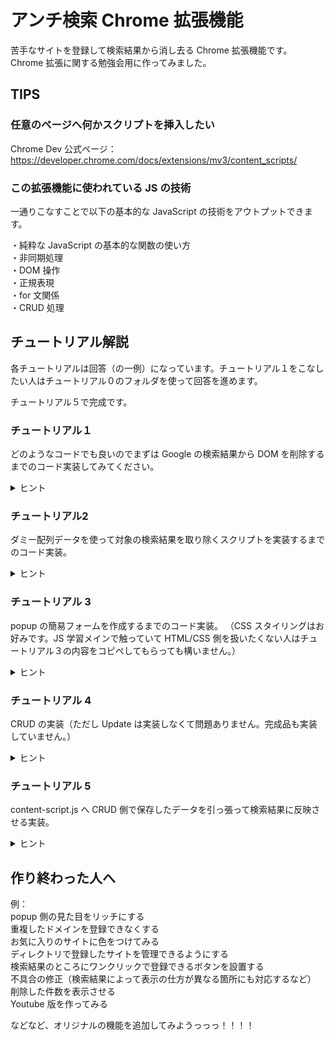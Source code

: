 # アンチ検索 Chrome 拡張機能

苦手なサイトを登録して検索結果から消し去る Chrome 拡張機能です。  
Chrome 拡張に関する勉強会用に作ってみました。

## TIPS

### 任意のページへ何かスクリプトを挿入したい

Chrome Dev 公式ページ：https://developer.chrome.com/docs/extensions/mv3/content_scripts/

### この拡張機能に使われている JS の技術

一通りこなすことで以下の基本的な JavaScript の技術をアウトプットできます。

・純粋な JavaScript の基本的な関数の使い方  
・非同期処理  
・DOM 操作  
・正規表現  
・for 文関係  
・CRUD 処理  
  
## チュートリアル解説
  
各チュートリアルは回答（の一例）になっています。チュートリアル１をこなしたい人はチュートリアル０のフォルダを使って回答を進めます。
  
チュートリアル５で完成です。
  
### チュートリアル１
  
どのようなコードでも良いのでまずは Google の検索結果から DOM を削除するまでのコード実装してみてください。
  
<details>
<summary>ヒント</summary>
</br>
- DOMの取得は document.getElementById や document.querySelectorAll を使うことで取得できます。</br></br>  
- manifest.jsonのcontent_scriptsのプロパティmatchに設定されたURLでコードが実行されます。</br></br>  
- chrome.action.onClicked.addListener を使うとURLがmatchしたタイミングを検知できます。</br></br>  
- ↑はブラウザサイドの検知になるためbackground.jsに関わります。</br></br>  
- chrome.scripting.executeScriptで任意のファイルを実行できます。</br></br>  
- content-script.jsは表示されたURLのDOMツリーに対してコードを実行できます。</br></br>  
- 任意のDOMを取得したい人はブラウザのDevツールで表示したHTMLに対して「JSパスをコピー」で単一DOMを取得できるコードをコピーできます。</br></br>  
</details>  
  
### チュートリアル2
ダミー配列データを使って対象の検索結果を取り除くスクリプトを実装するまでのコード実装。
  
<details>
<summary>ヒント</summary>
</br>
- 配列例：const dammyDomains = ['techacademy.jp','sejuku.net','tech-camp.in']のような形でダミーデータを用意してあげます。</br></br>  
- 最低でもGoogle検索結果の消したい範囲に合わせてDOMを１つ、対象ドメインを含んだURLのDOMを取得で２つのDOMはマストです。</br></br>  
- 手順としては①Googleから必要なDOMを取得、②ダミーデータのドメインと取得したDOMの中にダミーデータのドメインと一致するものがないのかチェック③もし一致するドメインがあれば対象のDOMを削除</br></br>  
- 取得したGoogle検索結果のDOMにあるURLは"正規表現"を使ってドメイン名だけ取得できます。（他の方法ももちろんあるかと）</br></br>  
</details>

### チュートリアル 3
  
popup の簡易フォームを作成するまでのコード実装。
（CSS スタイリングはお好みです。JS 学習メインで触っていて HTML/CSS 側を扱いたくない人はチュートリアル３の内容をコピペしてもらっても構いません。）
  
<details>
<summary>ヒント</summary>
</br>
- </br>manifest.jsonでpopupに指定している src/index.html のファイルを編集すると拡張機能アイコンをクリックした際に表示される画面を編集することができます。</br>  
- src/index.html で最低限、必要なものは①除外したいドメインを追加するためのInputタグ周りの実装、②追加された検除外したいドメインの一覧です。</br></br>  
- </br></br>  
</details>

### チュートリアル 4
  
CRUD の実装（ただし Update は実装しなくて問題ありません。完成品も実装していません。）
  
<details>
<summary>ヒント</summary>
</br>
- 今回の実装では使っていませんがjQueryを使いたい方はscriptタグと一緒にjQueryを埋め込めば使えるようになります。</br></br>  
- popup.jsというファイルを作成しましょう。そして index.html へscriptタグと一緒に埋め込みましょう。index.htmlはユーザーが操作するためのポップアップ画面ですから、そこでのインプットを受け取って処理を続けていく必要があるためです。</br></br>  
- Create（ユーザーが新しくドメインを追加するための処理）、Read（すでに追加されたデータを読み込んだりデータが更新された際に読み込み直すための処理）、Update（追加したドメインの編集機能に当たりますが今回は実装していません。）、Delete（追加したドメインを削除する処理です。処理した直後はDOMの操作も必要です。）</br></br>  
</br></br>  
</details>

### チュートリアル 5

content-script.js へ CRUD 側で保存したデータを引っ張って検索結果に反映させる実装。

<details>
<summary>ヒント</summary>
</br>
- ダミーデータを使用してGoogle検索結果を削除する処理を書いていました。そこをchrome.storage.sync.getでデータを取得してから削除する処理に書き換えることで実現できます。</br></br>  
- chrome.storage.sync.getは非同期処理と一緒にデータを引っ張れば取得できます。データをstorageから取得した後に処理を続行させることができます。</br></br>  
</details>

## 作り終わった人へ

例：  
popup 側の見た目をリッチにする  
重複したドメインを登録できなくする  
お気に入りのサイトに色をつけてみる  
ディレクトリで登録したサイトを管理できるようにする  
検索結果のところにワンクリックで登録できるボタンを設置する  
不具合の修正（検索結果によって表示の仕方が異なる箇所にも対応するなど）  
削除した件数を表示させる  
Youtube 版を作ってみる

などなど、オリジナルの機能を追加してみようっっっ！！！！
